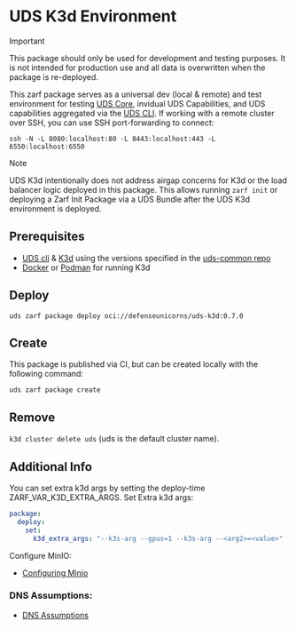 # UDS K3d Environment

> [!IMPORTANT]
> This package should only be used for development and testing purposes. It is not intended for production use and all data is overwritten when the package is re-deployed.

This zarf package serves as a universal dev (local & remote) and test environment for testing [UDS Core](https://github.com/defenseunicorns/uds-core), invidual UDS Capabilities, and UDS capabilities aggregated via the [UDS CLI](https://github.com/defenseunicorns/uds-cli). If working with a remote cluster over SSH, you can use SSH port-forwarding to connect:

`ssh -N -L 8080:localhost:80 -L 8443:localhost:443 -L 6550:localhost:6550`

> [!NOTE]
> UDS K3d intentionally does not address airgap concerns for K3d or the load balancer logic deployed in this package. This allows running `zarf init` or deploying a Zarf Init Package via a UDS Bundle after the UDS K3d environment is deployed.

## Prerequisites

- [UDS cli](https://github.com/defenseunicorns/uds-cli/blob/main/README.md#install) & [K3d](https://k3d.io/#installation) using the versions specified in the [uds-common repo](https://github.com/defenseunicorns/uds-common/blob/main/README.md#supported-tool-versions)
- [Docker](https://docs.docker.com/get-docker/) or [Podman](https://podman.io/getting-started/installation) for running K3d

## Deploy

<!-- x-release-please-start-version -->

`uds zarf package deploy oci://defenseunicorns/uds-k3d:0.7.0`

<!-- x-release-please-end -->

## Create

This package is published via CI, but can be created locally with the following command:

`uds zarf package create`

## Remove

`k3d cluster delete uds` (uds is the default cluster name).

## Additional Info

You can set extra k3d args by setting the deploy-time ZARF_VAR_K3D_EXTRA_ARGS.
Set Extra k3d args:

```yaml
package:
  deploy:
    set:
      k3d_extra_args: "--k3s-arg --gpus=1 --k3s-arg --<arg2>=<value>"
```

Configure MinIO:

- [Configuring Minio](docs/MINIO.md)

### DNS Assumptions:

- [DNS Assumptions](docs/DNS.md)
